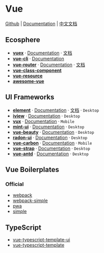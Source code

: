 # Vue

[Github](https://github.com/vuejs/vue) | [Documentation](https://vuejs.org/) | [中文文档](https://cn.vuejs.org/)


## Ecosphere

- [**vuex**](https://github.com/vuejs/vuex) · [Documentation](https://vuex.vuejs.org/en/) · [文档](https://vuex.vuejs.org/zh-cn/)
- [**vue-cli**](https://github.com/vuejs/vue-cli) · [Documentation](https://github.com/vuejs/vue-cli/blob/dev/docs/README.mds)
- [**vue-router**](https://github.com/vuejs/vue-router) · [Documentation](https://router.vuejs.org/en/) · [文档](https://router.vuejs.org/zh-cn/)
- [**vue-class-component**](https://github.com/vuejs/vue-class-component)
- [**vue-resource**](https://github.com/pagekit/vue-resource)
- [**awesome-vue**](https://github.com/vuejs/awesome-vue)


## UI Frameworks

- [**element**](https://github.com/ElemeFE/element) · [Documentation](http://element.eleme.io/#/en-US) · [文档](http://element.eleme.io/#/zh-CN) · `Desktop`
- [**iview**](https://github.com/iview/iview) · [Documentation](https://www.iviewui.com/)  · `Desktop`
- [**vux**](https://github.com/airyland/vux) · [Documentation](https://vux.li/#/)  · `Mobile`
- [**mint-ui**](https://github.com/ElemeFE/mint-ui) · [Documentation](http://mint-ui.github.io/docs/#!/) · `Desktop`
- [**vue-beauty**](https://github.com/FE-Driver/vue-beauty) · [Documentation](https://fe-driver.github.io/vue-beauty/) · `Desktop`
- [**radon-ui**](https://github.com/luojilab/radon-ui) · [Documentation](https://luojilab.github.io/radon-ui/0.5.0/) · `Desktop`
- [**vue-carbon**](https://github.com/myronliu347/vue-carbon) · [Documentation](https://myronliu347.github.io/vue-carbon/) · `Mobile`
- [**vue-strap**](https://github.com/yuche/vue-strap) · [Documentation](http://yuche.github.io/vue-strap/) · `Desktop`
- [**vue-antd**](https://github.com/okoala/vue-antd) · [Documentation](http://okoala.github.io/vue-antd/#!/components) · `Desktop`


## Vue Boilerplates

### Official

- [webpack](https://github.com/vuejs-templates/webpack)
- [webpack-simple](https://github.com/vuejs-templates/webpack-simple)
- [pwa](https://github.com/vuejs-templates/pwa)
- [simple](https://github.com/vuejs-templates/simple)

## TypeScript

- [vue-typescript-template-ui](https://github.com/ulivz/vue-typescript-template-ui)
- [vue-typescript-template](https://github.com/ulivz/vue-typescript-template)

